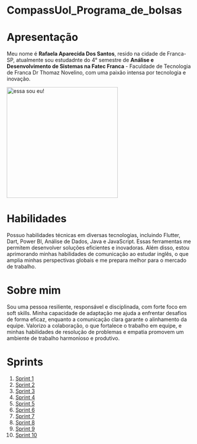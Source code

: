 # CompassUol_Programa_de_bolsas
# Apresentação 
Meu nome é **Rafaela Aparecida Dos Santos**, resido na cidade de Franca-SP, atualmente sou estudadnte do 4° semestre de **Análise e Desenvolvimento de Sistemas na Fatec Franca** - Faculdade de Tecnologia de Franca Dr Thomaz Novelino, com uma paixão intensa por tecnologia e inovação.

<img src="https://github.com/user-attachments/assets/75fee045-10b9-47e4-b495-e7e863c95324" alt="essa sou eu!" width="300"/>


# Habilidades
Possuo habilidades técnicas em diversas tecnologias, incluindo Flutter, Dart, Power BI, Análise de Dados, Java e JavaScript. Essas ferramentas me permitem desenvolver soluções eficientes e inovadoras. Além disso, estou aprimorando minhas habilidades de comunicação ao estudar inglês, o que amplia minhas perspectivas globais e me prepara melhor para o mercado de trabalho.

# Sobre mim
Sou uma pessoa resiliente, responsável e disciplinada, com forte foco em soft skills. Minha capacidade de adaptação me ajuda a enfrentar desafios de forma eficaz, enquanto a comunicação clara garante o alinhamento da equipe. Valorizo a colaboração, o que fortalece o trabalho em equipe, e minhas habilidades de resolução de problemas e empatia promovem um ambiente de trabalho harmonioso e produtivo.

# Sprints 
1. [Sprint 1](https://github.com/Rafaapsantos/CompassUol_Programa_de_bolsas/tree/main/Sprint%201)
2. [Sprint 2](https://github.com/Rafaapsantos/CompassUol_Programa_de_bolsas/tree/main/Sprint%202)
3. [Sprint 3](https://github.com/Rafaapsantos/CompassUol_Programa_de_bolsas/tree/main/Sprint%203)
4. [Sprint 4](https://github.com/Rafaapsantos/CompassUol_Programa_de_bolsas/tree/main/Sprint%204)
5. [Sprint 5](https://github.com/Rafaapsantos/CompassUol_Programa_de_bolsas/tree/main/Sprint%205)
6. [Sprint 6](https://github.com/Rafaapsantos/CompassUol_Programa_de_bolsas/tree/main/Sprint%206)
7. [Sprint 7](https://github.com/Rafaapsantos/CompassUol_Programa_de_bolsas/tree/main/Sprint%207)
8. [Sprint 8](https://github.com/Rafaapsantos/CompassUol_Programa_de_bolsas/tree/main/Sprint%208)
9. [Sprint 9](https://github.com/Rafaapsantos/CompassUol_Programa_de_bolsas/tree/main/Sprint%209)
10. [Sprint 10](https://github.com/Rafaapsantos/CompassUol_Programa_de_bolsas/tree/main/Sprint%2010)
    

